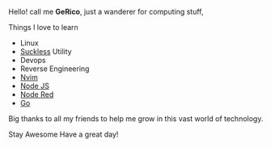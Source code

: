 Hello! call me **GeRico**, just a wanderer for computing stuff, 

Things I love to learn

* Linux
* [Suckless](suckless.org) Utility
* Devops
* Reverse Engineering
* [Nvim](https://github.com/gricowijaya/nvimrc)
* [Node JS](https://nodejs.dev/learn/)
* [Node Red](https://nodered.org/)
* [Go](https://github.com/gricowijaya/go-exercises/wiki)


Big thanks to all my friends to help me grow in this vast world of technology.

Stay Awesome
Have a great day!
